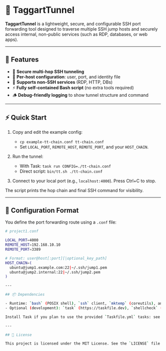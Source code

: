 # 🧭 TaggartTunnel

**TaggartTunnel** is a lightweight, secure, and configurable SSH port forwarding tool designed to traverse multiple
SSH jump hosts and securely access internal, non-public services (such as RDP, databases, or web apps).

---

## 🚀 Features

- 🔐 **Secure multi-hop SSH tunneling**
- 🔧 **Per-host configuration**: user, port, and identity file
- 🧱 **Supports non-SSH services** (RDP, HTTP, DBs)
- ⚡ **Fully self-contained Bash script** (no extra tools required)
- 🪵 **Debug-friendly logging** to show tunnel structure and command

---

## ⚡ Quick Start

1) Copy and edit the example config:
   - `cp example-tt-chain.conf tt-chain.conf`
   - Set `LOCAL_PORT`, `REMOTE_HOST`, `REMOTE_PORT`, and your `HOST_CHAIN`.

2) Run the tunnel:
   - With Task: `task run CONFIG=./tt-chain.conf`
   - Direct script: `bin/tt.sh ./tt-chain.conf`

3) Connect to your local port (e.g., `localhost:4000`). Press Ctrl+C to stop.

The script prints the hop chain and final SSH command for visibility.

---

## 📁 Configuration Format

You define the port forwarding route using a `.conf` file:

```bash
# project1.conf

LOCAL_PORT=4000
REMOTE_HOST=192.168.10.10
REMOTE_PORT=3389

# Format: user@host[:port][|optional_key_path]
HOST_CHAIN=(
  ubuntu@jump1.example.com:22|~/.ssh/jump1.pem
  ubuntu@jump2.internal:22|~/.ssh/jump2.pem
)

---

## 📦 Dependencies

- Runtime: `bash` (POSIX shell), `ssh` client, `mktemp` (coreutils), and access to your SSH keys.
- Optional (development): `task` (https://taskfile.dev), `shellcheck` (lint), `shfmt` (format). These improve contributor workflow but are not required to run the tunnel.

Install Task if you plan to use the provided `Taskfile.yml` tasks: see https://taskfile.dev/#/installation.

---

## 📝 License

This project is licensed under the MIT License. See the `LICENSE` file for details.
